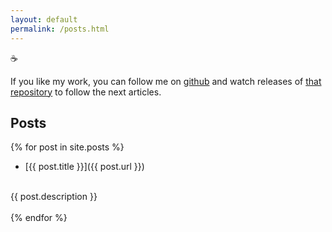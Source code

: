 ```yaml
---
layout: default
permalink: /posts.html
---
```

 ☕

If you like my work, you can follow me on <a href="https://github.com/adrien-zinger">github</a> and watch releases of
<a href="https://github.com/adrien-zinger/adrien-zinger.github.io">that repository</a> to follow the next articles.

## Posts

{% for post in site.posts %}
* [{{ post.title }}]({{ post.url }})
<br/>
{{ post.description }}
<br/>
<br/>
{% endfor %}
